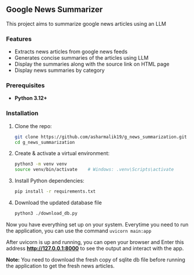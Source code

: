 ## Google News Summarizer
This project aims to summarize google news articles using an LLM

### Features
- Extracts news articles from google news feeds
- Generates concise summaries of the articles using LLM
- Display the summaries along with the source link on HTML page
- Display news summaries by category

### Prerequisites
- **Python 3.12+**

### Installation
1. Clone the repo:
    ```bash
    git clone https://github.com/asharmalik19/g_news_summarization.git
    cd g_news_summarization
2. Create & activate a virtual environment:
    ```bash
    python3 -m venv venv
    source venv/bin/activate    # Windows: .venv\Scripts\activate
3. Install Python dependencies:
    ```bash
    pip install -r requirements.txt
4. Download the updated database file
    ```bash
    python3 ./download_db.py

Now you have everything set up on your system. Everytime you need to run the application, you can use the command `uvicorn main:app`
    
After uvicorn is up and running, you can open your browser and Enter this address **http://127.0.0.1:8000** to see the output and interact with the app.

**Note:** You need to download the fresh copy of sqlite db file before running the application to get the fresh news articles.


